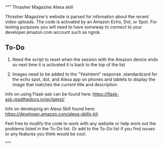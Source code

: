 """
Thrasher Magazine Alexa skill

Thrasher Magazine's website is parsed for infomation about the recent video
 uploads. The code is activated by an Amazon Echo, Dot, or Spot. For testing
 purposes you will need to have someway to connect to your developer.amazon.com account such
 as ngrok.

 To-Do
 -----
1. Need the script to reset when the session with the Amazon device ends so next
time it is activated it is back to the top of the list

2. Images need to be added to the "YesIntent" response .standardcard for the
echo spot, dot, and Alexa app on phones and tablets to display the image that
matches the current title and description



Info on using Flask-ask can be found here: 
https://flask-ask.readthedocs.io/en/latest/

Info on developing an Alexa Skill found here:
https://developer.amazon.com/alexa-skills-kit

Feel free to modify the code to work with any website or help work out the problems listed 
in the To-Do list. Or add to the To-Do list if you find issues or any features you think would be cool. 

"""
